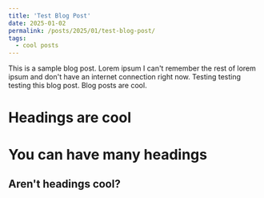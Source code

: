 ```yaml
---
title: 'Test Blog Post'
date: 2025-01-02
permalink: /posts/2025/01/test-blog-post/
tags:
  - cool posts
---
```


This is a sample blog post. Lorem ipsum I can't remember the rest of lorem ipsum and don't have an internet connection right now. Testing testing testing this blog post. Blog posts are cool.

Headings are cool
======

You can have many headings
======

Aren't headings cool?
------